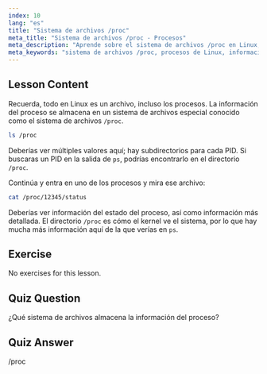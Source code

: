```yaml
---
index: 10
lang: "es"
title: "Sistema de archivos /proc"
meta_title: "Sistema de archivos /proc - Procesos"
meta_description: "Aprende sobre el sistema de archivos /proc en Linux, cómo almacena la información de los procesos y su estructura. Explora los detalles de los procesos con esta guía esencial de Linux."
meta_keywords: "sistema de archivos /proc, procesos de Linux, información de procesos, tutorial de Linux, Linux para principiantes, guía de Linux"
---
```


## Lesson Content

Recuerda, todo en Linux es un archivo, incluso los procesos. La información del proceso se almacena en un sistema de archivos especial conocido como el sistema de archivos `/proc`.

```bash
ls /proc
```

Deberías ver múltiples valores aquí; hay subdirectorios para cada PID. Si buscaras un PID en la salida de `ps`, podrías encontrarlo en el directorio `/proc`.

Continúa y entra en uno de los procesos y mira ese archivo:

```bash
cat /proc/12345/status
```

Deberías ver información del estado del proceso, así como información más detallada. El directorio `/proc` es cómo el kernel ve el sistema, por lo que hay mucha más información aquí de la que verías en `ps`.

## Exercise

No exercises for this lesson.

## Quiz Question

¿Qué sistema de archivos almacena la información del proceso?

## Quiz Answer

/proc
